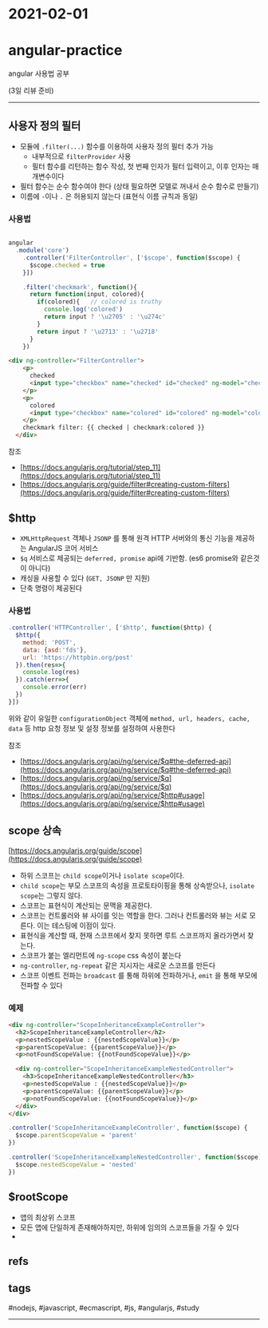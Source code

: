 # 2021-02-01

# angular-practice

angular 사용법 공부

(3일 리뷰 준비)

---

## 사용자 정의 필터

- 모듈에 `.filter(...)` 함수를 이용하여 사용자 정의 필터 추가 가능
    - 내부적으로 `filterProvider` 사용
    - 필터 함수를 리턴하는 함수 작성, 첫 번째 인자가 필터 입력이고, 이후 인자는 매개변수이다
- 필터 함수는 순수 함수여야 한다 (상태 필요하면 모델로 꺼내서 순수 함수로 만들기)
- 이름에 `-`이나 `.` 은 허용되지 않는다 (표현식 이름 규칙과 동일)

### 사용법

```jsx

angular
  .module('core')
	.controller('FilterController', ['$scope', function($scope) {
	  $scope.checked = true
	}])

	.filter('checkmark', function(){
	  return function(input, colored){
	    if(colored){   // colored is truthy
	      console.log('colored')
	      return input ? '\u2705' : '\u274c'
	    }
	    return input ? '\u2713' : '\u2718'
	  }
	})
```

```html
<div ng-controller="FilterController">
    <p>
      checked
      <input type="checkbox" name="checked" id="checked" ng-model="checked">
    </p>
    <p>
      colored
      <input type="checkbox" name="colored" id="colored" ng-model="colored">
    </p>
    checkmark filter: {{ checked | checkmark:colored }}
  </div>
```

참조

- [https://docs.angularjs.org/tutorial/step_11](https://docs.angularjs.org/tutorial/step_11)
- [https://docs.angularjs.org/guide/filter#creating-custom-filters](https://docs.angularjs.org/guide/filter#creating-custom-filters)

## $http

- `XMLHttpRequest` 객체나 `JSONP` 를 통해 원격 HTTP 서버와의 통신 기능을 제공하는 AngularJS 코어 서비스
- `$q` 서비스로 제공되는 `deferred, promise` api에 기반함. (es6 promise와 같은것이 아니다)
- 캐싱을 사용할 수 있다 (`GET, JSONP` 만 지원)
- 단축 명령이 제공된다

### 사용법

```jsx
.controller('HTTPController', ['$http', function($http) {
  $http({
    method: 'POST',
    data: {asd:'fds'},
    url: 'https://httpbin.org/post'
  }).then(res=>{
    console.log(res)
  }).catch(err=>{
    console.error(err)
  })
}])
```

위와 같이 유일한 `configurationObject` 객체에 `method, url, headers, cache, data` 등 http 요청 정보 및 설정 정보를 설정하여 사용한다

참조

- [https://docs.angularjs.org/api/ng/service/$q#the-deferred-api](https://docs.angularjs.org/api/ng/service/$q#the-deferred-api)
- [https://docs.angularjs.org/api/ng/service/$q](https://docs.angularjs.org/api/ng/service/$q)
- [https://docs.angularjs.org/api/ng/service/$http#usage](https://docs.angularjs.org/api/ng/service/$http#usage)

## scope 상속

[https://docs.angularjs.org/guide/scope](https://docs.angularjs.org/guide/scope)

- 하위 스코프는 `child scope`이거나 `isolate scope`이다.
- `child scope`는 부모 스코프의 속성을 프로토타이핑을 통해 상속받으나, `isolate scope`는 그렇지 않다.
- 스코프는 표현식이 계산되는 문맥을 제공한다.
- 스코프는 컨트롤러와 뷰 사이를 잇는 역할을 한다. 그러나 컨트롤러와 뷰는 서로 모른다. 이는 테스팅에 이점이 있다.
- 표현식을 계산할 때, 현재 스코프에서 찾지 못하면 루트 스코프까지 올라가면서 찾는다.
- 스코프가 붙는 엘리먼트에 `ng-scope` css 속성이 붙는다
- `ng-controller`, `ng-repeat` 같은 지시자는 새로운 스코프를 만든다
- 스코프 이벤트 전파는 `broadcast` 를 통해 하위에 전파하거나, `emit` 을 통해 부모에 전파할 수 있다

### 예제

```html
<div ng-controller="ScopeInheritanceExampleController">
  <h2>ScopeInheritanceExampleController</h2>
  <p>nestedScopeValue : {{nestedScopeValue}}</p>
  <p>parentScopeValue: {{parentScopeValue}}</p>
  <p>notFoundScopeValue: {{notFoundScopeValue}}</p>

  <div ng-controller="ScopeInheritanceExampleNestedController">
    <h3>ScopeInheritanceExampleNestedController</h3>
    <p>nestedScopeValue : {{nestedScopeValue}}</p>
    <p>parentScopeValue: {{parentScopeValue}}</p>
    <p>notFoundScopeValue: {{notFoundScopeValue}}</p>
  </div>
</div>
```

```jsx
.controller('ScopeInheritanceExampleController', function($scope) {
  $scope.parentScopeValue = 'parent'
})

.controller('ScopeInheritanceExampleNestedController', function($scope) {
  $scope.nestedScopeValue = 'nested'
})
```

## $rootScope

- 앱의 최상위 스코프
- 모든 앱에 단일하게 존재해야하지만, 하위에 임의의 스코프들을 가질 수 있다
- 

## refs

## tags

\#nodejs, \#javascript, \#ecmascript, \#js, \#angularjs, \#study

---